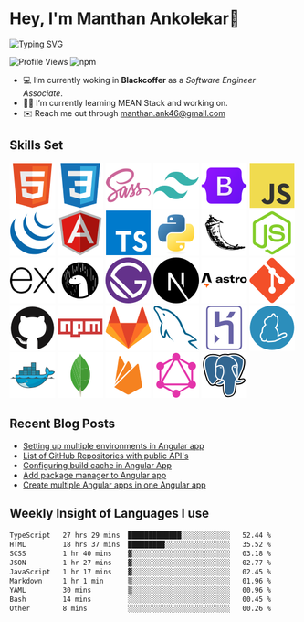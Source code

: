 # Hey, I'm Manthan Ankolekar👋

[![Typing SVG](https://readme-typing-svg.demolab.com?font=Fira+Code&pause=1000&width=435&lines=Front+End+Developer;Learn%2C+Build%2C+Repeat)](https://git.io/typing-svg)

![Profile Views](https://komarev.com/ghpvc/?username=manthanank&color=brightgreen)
![npm](https://img.shields.io/npm/dw/manthanank)

- 💻 I’m currently woking in **Blackcoffer** as a *Software Engineer Associate*.
- 🧑‍💻 I’m currently learning MEAN Stack and working on.
- ✉️ Reach me out through manthan.ank46@gmail.com

## Skills Set

![HTML5](/assets/svg/html.svg)
![CSS3](/assets/svg/css.svg)
![SASS](/assets/svg/sass.svg)
![TailwindCSS](/assets/svg/tailwindcss.svg)
![Bootstrap](/assets/svg/bootstrap.svg)
![JavaScript](/assets/svg/javascript.svg)
![jQuery](/assets/svg/jquery.svg)
![Angular](/assets/svg/angular.svg)
![Typescript](/assets/svg/typescript.svg)
![Python](/assets/svg/python.svg)
![Flask](/assets/svg/flask.svg)
![Node.js](/assets/svg/nodejs.svg)
![Express](/assets/svg/express.svg)
![Deno](/assets/svg/deno.svg)
![Gatsby](/assets/svg/gatsby.svg)
![NextJs](/assets/svg/nextjs.svg)
![Astro](/assets/svg/astro.svg)
![Git](/assets/svg/git.svg)
![GitHub](/assets/svg/github.svg)
![Npm](/assets/svg/npm.svg)
![GitLab](/assets/svg/gitlab.svg)
![MySQL](/assets/svg/mysql.svg)
![Heroku](/assets/svg/heroku.svg)
![Yarn](/assets/svg/yarn.svg)
![Docker](/assets/svg/docker.svg)
![MongoDB](/assets/svg//mongodb.svg)
![Firebase](/assets/svg/firebase.svg)
![GraphQL](/assets/svg/graphql.svg)
![Postgresql](/assets/svg/postgresql.svg)

## Recent Blog Posts

<!-- BLOG-POST-LIST:START -->
- [Setting up multiple environments in Angular app](https://dev.to/manthanank/setting-up-multiple-environments-in-angular-app-50kf)
- [List of GitHub Repositories with public API&#39;s](https://dev.to/manthanank/list-of-github-repositories-with-public-apis-3og3)
- [Configuring build cache in Angular App](https://dev.to/manthanank/configuring-build-cache-in-angular-app-546p)
- [Add package manager to Angular app](https://dev.to/manthanank/add-package-manager-to-angular-app-2df)
- [Create multiple Angular apps in one Angular app](https://dev.to/manthanank/create-multiple-angular-apps-in-one-app-lf4)
<!-- BLOG-POST-LIST:END -->

## Weekly Insight of Languages I use

<!--START_SECTION:waka-->

```text
TypeScript   27 hrs 29 mins  █████████████░░░░░░░░░░░░   52.44 %
HTML         18 hrs 37 mins  █████████░░░░░░░░░░░░░░░░   35.52 %
SCSS         1 hr 40 mins    ▓░░░░░░░░░░░░░░░░░░░░░░░░   03.18 %
JSON         1 hr 27 mins    ▓░░░░░░░░░░░░░░░░░░░░░░░░   02.77 %
JavaScript   1 hr 17 mins    ▓░░░░░░░░░░░░░░░░░░░░░░░░   02.45 %
Markdown     1 hr 1 min      ▒░░░░░░░░░░░░░░░░░░░░░░░░   01.96 %
YAML         30 mins         ▒░░░░░░░░░░░░░░░░░░░░░░░░   00.96 %
Bash         14 mins         ░░░░░░░░░░░░░░░░░░░░░░░░░   00.45 %
Other        8 mins          ░░░░░░░░░░░░░░░░░░░░░░░░░   00.26 %
```

<!--END_SECTION:waka-->
